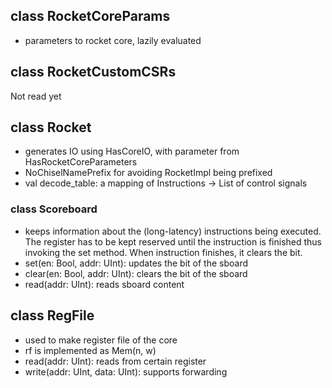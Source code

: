 
## class RocketCoreParams
- parameters to rocket core, lazily evaluated 

## class RocketCustomCSRs
Not read yet

## class Rocket
- generates IO using HasCoreIO, with parameter from HasRocketCoreParameters
- NoChiselNamePrefix for avoiding RocketImpl being prefixed
- val decode_table: a mapping of Instructions -> List of control signals

### class Scoreboard
- keeps information about the (long-latency) instructions being executed. The register has to be kept reserved until the instruction is finished thus invoking the set method. When instruction finishes, it clears the bit.
- set(en: Bool, addr: UInt): updates the bit of the sboard
- clear(en: Bool, addr: UInt): clears the bit of the sboard
- read(addr: UInt): reads sboard content

## class RegFile
- used to make register file of the core
- rf is implemented as Mem(n, w)
- read(addr: UInt): reads from certain register
- write(addr: UInt, data: UInt): supports forwarding

